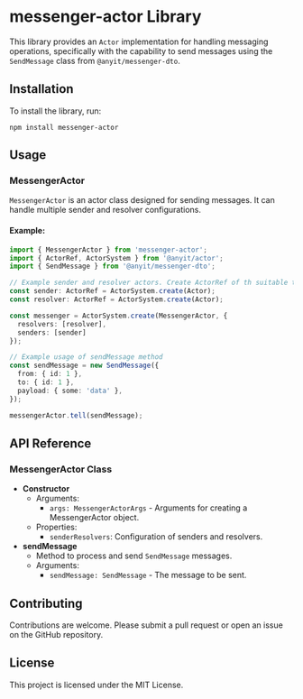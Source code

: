 # messenger-actor Library

This library provides an `Actor` implementation for handling messaging operations, specifically with the capability to 
send messages using the `SendMessage` class from `@anyit/messenger-dto`.

## Installation

To install the library, run:

```shell
npm install messenger-actor
```

## Usage

### MessengerActor

`MessengerActor` is an actor class designed for sending messages. It can handle multiple sender and resolver configurations.

#### Example:

```typescript
import { MessengerActor } from 'messenger-actor';
import { ActorRef, ActorSystem } from '@anyit/actor';
import { SendMessage } from '@anyit/messenger-dto';

// Example sender and resolver actors. Create ActorRef of th suitable types instead of "Actor".
const sender: ActorRef = ActorSystem.create(Actor);
const resolver: ActorRef = ActorSystem.create(Actor);

const messenger = ActorSystem.create(MessengerActor, {
  resolvers: [resolver],
  senders: [sender]
});

// Example usage of sendMessage method
const sendMessage = new SendMessage({
  from: { id: 1 },
  to: { id: 1 },
  payload: { some: 'data' },
});

messengerActor.tell(sendMessage);
```

## API Reference

### MessengerActor Class

- **Constructor**
    - Arguments:
        - `args: MessengerActorArgs` - Arguments for creating a MessengerActor object.
    - Properties:
        - `senderResolvers`: Configuration of senders and resolvers.
- **sendMessage**
    - Method to process and send `SendMessage` messages.
    - Arguments:
        - `sendMessage: SendMessage` - The message to be sent.

## Contributing

Contributions are welcome. Please submit a pull request or open an issue on the GitHub repository.

## License

This project is licensed under the MIT License.

